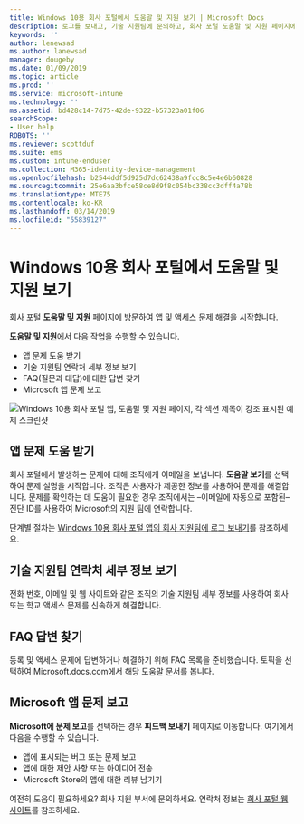 ```yaml
---
title: Windows 10용 회사 포털에서 도움말 및 지원 보기 | Microsoft Docs
description: 로그를 보내고, 기술 지원팀에 문의하고, 회사 포털 도움말 및 지원 페이지에서 FAQ를 참조합니다.
keywords: ''
author: lenewsad
ms.author: lanewsad
manager: dougeby
ms.date: 01/09/2019
ms.topic: article
ms.prod: ''
ms.service: microsoft-intune
ms.technology: ''
ms.assetid: bd428c14-7d75-42de-9322-b57323a01f06
searchScope:
- User help
ROBOTS: ''
ms.reviewer: scottduf
ms.suite: ems
ms.custom: intune-enduser
ms.collection: M365-identity-device-management
ms.openlocfilehash: b2544ddf5d925d7dc62438a9fcc8c5e4e6b60828
ms.sourcegitcommit: 25e6aa3bfce58ce8d9f8c054bc338cc3dff4a78b
ms.translationtype: MTE75
ms.contentlocale: ko-KR
ms.lasthandoff: 03/14/2019
ms.locfileid: "55839127"
---
```

# <a name="get-help-and-support-in-company-portal-for-windows-10"></a>Windows 10용 회사 포털에서 도움말 및 지원 보기

회사 포털 **도움말 및 지원** 페이지에 방문하여 앱 및 액세스 문제 해결을 시작합니다.   

**도움말 및 지원**에서 다음 작업을 수행할 수 있습니다.  

* 앱 문제 도움 받기
* 기술 지원팀 연락처 세부 정보 보기
* FAQ(질문과 대답)에 대한 답변 찾기 
* Microsoft 앱 문제 보고

![Windows 10용 회사 포털 앱, 도움말 및 지원 페이지, 각 섹션 제목이 강조 표시된 예제 스크린샷](./media/1812_UCP_Help_Support_sections.png)  

## <a name="get-help-with-app-problems"></a>앱 문제 도움 받기

회사 포털에서 발생하는 문제에 대해 조직에게 이메일을 보냅니다. **도움말 보기**를 선택하여 문제 설명을 시작합니다. 조직은 사용자가 제공한 정보를 사용하여 문제를 해결합니다. 문제를 확인하는 데 도움이 필요한 경우 조직에서는 &ndash;이메일에 자동으로 포함된&ndash; 진단 ID를 사용하여 Microsoft의 지원 팀에 연락합니다.  

단계별 절차는 [Windows 10용 회사 포털 앱의 회사 지원팀에 로그 보내기](send-logs-to-your-it-admin-cp-windows.md)를 참조하세요.  

## <a name="view-helpdesk-contact-details"></a>기술 지원팀 연락처 세부 정보 보기  
전화 번호, 이메일 및 웹 사이트와 같은 조직의 기술 지원팀 세부 정보를 사용하여 회사 또는 학교 액세스 문제를 신속하게 해결합니다.  

## <a name="find-answers-to-frequently-asked-questions"></a>FAQ 답변 찾기  
등록 및 액세스 문제에 답변하거나 해결하기 위해 FAQ 목록을 준비했습니다. 토픽을 선택하여 Microsoft.docs.com에서 해당 도움말 문서를 봅니다.  

## <a name="report-app-problems-to-microsoft"></a>Microsoft 앱 문제 보고  
**Microsoft에 문제 보고**를 선택하는 경우 **피드백 보내기** 페이지로 이동합니다. 여기에서 다음을 수행할 수 있습니다.

* 앱에 표시되는 버그 또는 문제 보고  
* 앱에 대한 제안 사항 또는 아이디어 전송  
* Microsoft Store의 앱에 대한 리뷰 남기기   


여전히 도움이 필요하세요? 회사 지원 부서에 문의하세요. 연락처 정보는 [회사 포털 웹 사이트](https://go.microsoft.com/fwlink/?linkid=2010980)를 참조하세요.
